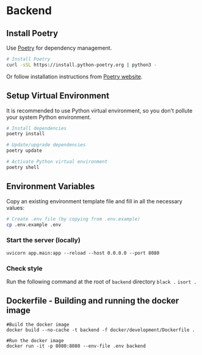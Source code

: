 # Backend

## Install Poetry

Use [Poetry](https://python-poetry.org/) for dependency management.

```bash
# Install Poetry
curl -sSL https://install.python-poetry.org | python3 -
```

Or follow installation instructions from [Poetry website](https://python-poetry.org/docs/#installation).

## Setup Virtual Environment

It is recommended to use Python virtual environment, so you don't pollute your system Python environment.

```bash
# Install dependencies
poetry install
```

```bash
# Update/upgrade dependencies
poetry update
```

```bash
# Activate Python virtual environment
poetry shell
```

## Environment Variables
Copy an existing environment template file and fill in all the necessary values:
```bash
# Create .env file (by copying from .env.example)
cp .env.example .env
```

### Start the server (locally)

```
uvicorn app.main:app --reload --host 0.0.0.0 --port 8080
```

### Check style

Run the following command at the root of `backend` directory
`black .`
`isort .`


## Dockerfile - Building and running the docker image

```
#Build the docker image
docker build --no-cache -t backend -f docker/development/Dockerfile .

#Run the docker image
docker run -it -p 8080:8080 --env-file .env backend
```